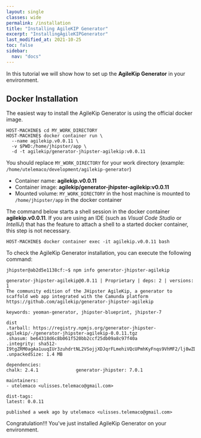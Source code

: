 ```yaml
---
layout: single
classes: wide
permalink: /installation
title: "Installing AgileKIP Generator"
excerpt: "InstallingAgileKIPGenerator"
last_modified_at: 2021-10-25
toc: false
sidebar:
  nav: "docs"
---
```


In this tutorial we will show how to set up the **AgileKip Generator** in your environment.

## Docker Installation 

The easiest way to install the AgileKip Generator is using the official docker image. 

```
HOST-MACHINE$ cd MY_WORK_DIRECTORY
HOST-MACHINE$ docker container run \
  --name agilekip.v0.0.11 \
  -v $PWD:/home/jhipster/app \
  -d -t agilekip/generator-jhipster-agilekip:v0.0.11
```

You should replace `MY_WORK_DIRECTORY` for your work directory (example: `/home/utelemaco/development/agilekip-generator`)

* Container name: **agilekip.v0.0.11**
* Container image: **agilekip/generator-jhipster-agilekip:v0.0.11**
* Mounted volume: `MY_WORK_DIRECTORY` in the host machine is mounted to `/home/jhipster/app` in the docker container


The command below starts a shell session in the docker container **agilekip.v0.0.11**. 
If you are using an IDE (such as *Visual Code Studio* or *IntelliJ*) that has the feature to attach a shell to a started docker container, this step is not necessary.

    HOST-MACHINE$ docker container exec -it agilekip.v0.0.11 bash

To check the AgileKip Generator installation, you can execute the following command: 

```
jhipster@ab2d5e1138cf:~$ npm info generator-jhipster-agilekip

generator-jhipster-agilekip@0.0.11 | Proprietary | deps: 2 | versions: 1
The community edition of the JHipster AgileKip, a generator to scaffold web app integrated with the Camunda platform
https://github.com/agilekip/generator-jhipster-agilekip

keywords: yeoman-generator, jhipster-blueprint, jhipster-7

dist
.tarball: https://registry.npmjs.org/generator-jhipster-agilekip/-/generator-jhipster-agilekip-0.0.11.tgz
.shasum: be64318d6c8b061f520bb2ccf25db09a8c97f40a
.integrity: sha512-I9tgZRM0agAa1uuqIUr3zuhdrtNL2VSojjXDJqrFLmehiVQcUPmhKyFnqs9VhMF2/lj8wZDcTVkbjcj678kPHQ==
.unpackedSize: 1.4 MB

dependencies:
chalk: 2.4.1              generator-jhipster: 7.0.1 

maintainers:
- utelemaco <ulisses.telemaco@gmail.com>

dist-tags:
latest: 0.0.11  

published a week ago by utelemaco <ulisses.telemaco@gmail.com>
```

Congratulation!!! You've just installed AgileKip Generator on your environment.



    

